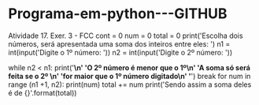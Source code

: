 # Programa-em-python---GITHUB
Atividade 17. Exer. 3 - FCC
cont = 0
num = 0
total = 0
print('Escolha dois números, será apresentada uma soma dos inteiros entre eles: ')
n1 = int(input('Digite o 1º número: '))
n2 = int(input('Digite o 2º número: '))

while n2 < n1:
     print('********************************************************\n'
            'O 2º número é menor que o 1º\n'
            'A soma só será feita se o 2º \n'
            'for maior que o 1º número digitado\n'
            '********************************************************')
     break
for num in range (n1 +1, n2):
    print(num)
    total += num
print('Sendo assim a soma deles é de {}'.format(total))
